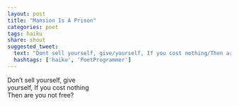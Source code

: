 ```yaml
---
layout: post
title: "Mansion Is A Prison"
categories: poet
tags: haiku
share: shout
suggested_tweet:
  text: "Dont sell yourself, give/yourself, If you cost nothing/Then are you not free?"
  hashtags: ['haiku', 'PoetProgrammer']
---
```


Don’t sell yourself, give<br/>
yourself, If you cost nothing<br/>
Then are you not free?